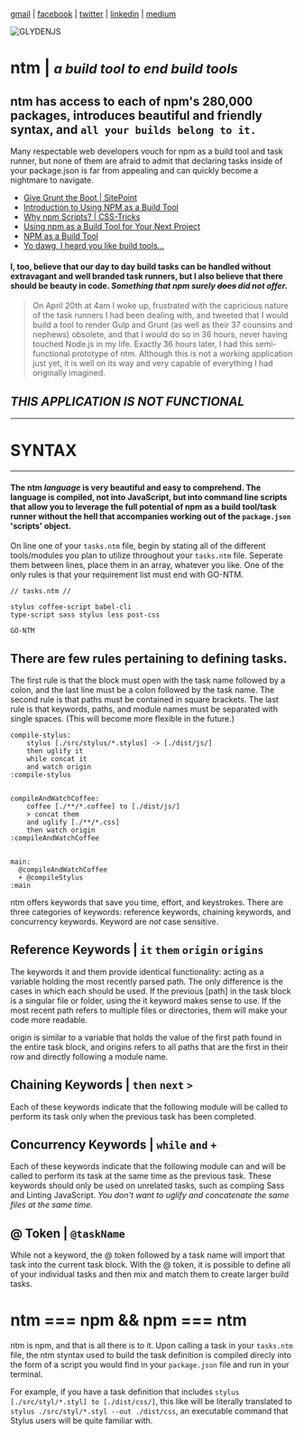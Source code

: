 [gmail](mailto:glydenjs@gmail.com) | [facebook](https://www.facebook.com/100009001120071) | [twitter](https://twitter.com/glydenjs) | [linkedin](https://www.linkedin.com/in/colton-colcleasure-73732293) | [medium](https://medium.com/@glyden)

![GLYDENJS](http://s31.postimg.org/sqatwegqj/ntm_glyden.jpg)


# **ntm** | *<small>a build tool to end build tools</small>*

## **ntm** has access to each of npm's 280,000 packages, introduces beautiful and friendly syntax, and `all your builds belong to it.`


Many respectable web developers vouch for npm as a build tool and task runner, but none of them are afraid to admit that declaring tasks inside of your package.json is far from appealing and can quickly become a nightmare to navigate.

- [Give Grunt the Boot | SitePoint](http://www.sitepoint.com/guide-to-npm-as-a-build-tool/)
- [Introduction to Using NPM as a Build Tool](https://medium.com/@dabit3/introduction-to-using-npm-as-a-build-tool-b41076f488b0)
- [Why npm Scripts? | CSS-Tricks](https://css-tricks.com/why-npm-scripts/)
- [Using npm as a Build Tool for Your Next Project](https://drublic.de/blog/npm-builds/)
- [NPM as a Build Tool](http://clickherelabs.com/2016/03/npm-as-a-build-tool/)
- [Yo dawg, I heard you like build tools...](http://amsul.ca/2015/11/06/yo-dawg-i-heard-you-like-build-tools/)

#### I, too, believe that our day to day build tasks can be handled without extravagant and well branded task runners, but I also believe that there should be beauty in code. *Something that npm surely ~~does~~ did not offer.*

> On April 20th at 4am I woke up, frustrated with the capricious nature of the task runners I had been dealing with, and tweeted that I would build a tool to render Gulp and Grunt (as well as their 37 counsins and nephews) obsolete, and that I would do so in 36 hours, never having touched Node.js in my life. Exactly 36 hours later, I had this semi-functional prototype of ntm. Although this is not a working application just yet, it is well on its way and very capable of everything I had originally imagined.

## *THIS APPLICATION IS NOT FUNCTIONAL*

---

# **SYNTAX**

---


#### The ntm *language* is very beautiful and easy to comprehend. The language is compiled, not into JavaScript, but into command line scripts that allow you to leverage the full potential of npm as a build tool/task runner without the hell that accompanies working out of the `package.json` 'scripts' object.


On line one of your `tasks.ntm` file, begin by stating all of the different tools/modules you plan to utilize throughout your `tasks.ntm` file. Seperate them between lines, place them in an array, whatever you like. One of the only rules is that your requirement list must end with GO-NTM.

```
// tasks.ntm //

stylus coffee-script babel-cli
type-script sass stylus less post-css

GO-NTM
```

## There are few rules pertaining to defining tasks.

The first rule is that the block must open with the task name followed by a colon, and the last line must be a colon followed by the task name. The second rule is that paths must be contained in square brackets. The last rule is that keywords, paths, and module names must be separated with single spaces. (This will become more flexible in the future.)

```
compile-stylus:
    stylus [./src/stylus/*.stylus] -> [./dist/js/]
    then uglify it
    while concat it
    and watch origin
:compile-stylus


compileAndWatchCoffee:
    coffee [./**/*.coffee] to [./dist/js/]
    > concat them
    and uglify [./**/*.css]
    then watch origin
:compileAndWatchCoffee


main:
  @compileAndWatchCoffee
  + @compileStylus
:main

```

ntm offers keywords that save you time, effort, and keystrokes. There are three categories of keywords: reference keywords, chaining keywords, and concurrency keywords. Keyword are *not* case sensitive.

## Reference Keywords | `it` `them` `origin` `origins`
  The keywords it and them provide identical functionality: acting as a variable holding the most recently parsed path. The only difference is the cases in which each should be used. If the previous [path] in the task block is a singular file or folder, using the it keyword makes sense to use. If the most recent path refers to multiple files or directories, them will make your code more readable.
  
  origin is similar to a variable that holds the value of the first path found in the entire task block, and origins refers to all paths that are the first in their row and directly following a module name.

## Chaining Keywords | `then` `next` `>`
  Each of these keywords indicate that the following module will be called to perform its task only when the previous task has been completed.

## Concurrency Keywords | `while` `and` `+`
  Each of these keywords indicate that the following module can and will be called to perform its task at the same time as the previous task. These keywords should only be used on unrelated tasks, such as compiing Sass and Linting JavaScript. *You don't want to uglify and concatenate the same files at the same time.*
  
## @ Token | `@taskName`
  While not a keyword, the @ token followed by a task name will import that task into the current task block. With the @ token, it is possible to define all of your individual tasks and then mix and match them to create larger build tasks.

# **ntm === npm && npm === ntm**

ntm is npm, and that is all there is to it. Upon calling a task in your `tasks.ntm` file, the ntm styntax used to build the task definition is compiled direcly into the form of a script you would find in your `package.json` file and run in your terminal.

For example, if you have a task definition that includes `stylus [./src/styl/*.styl] to [./dist/css/]`, this like will be literally translated to `stylus ./src/styl/*.styl --out ./dist/css`, an executable command that Stylus users will be quite familiar with.
